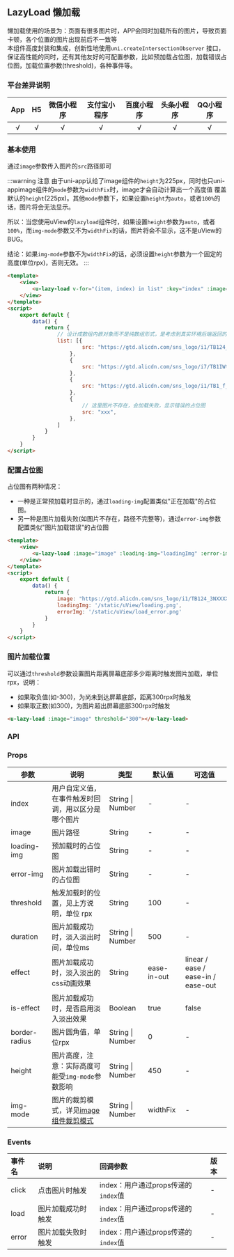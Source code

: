 ## LazyLoad 懒加载

<demo-model url="/pages/componentsA/lazyload/index"></demo-model>


懒加载使用的场景为：页面有很多图片时，APP会同时加载所有的图片，导致页面卡顿，各个位置的图片出现前后不一致等   
本组件高度封装和集成，创新性地使用`uni.createIntersectionObserver`
接口，保证高性能的同时，还有其他友好的可配置参数，比如预加载占位图，加载错误占位图，加载位置参数(threshold)，各种事件等。

<custom-block></custom-block>

### 平台差异说明

|App|H5|微信小程序|支付宝小程序|百度小程序|头条小程序|QQ小程序|
|:-:|:-:|:-:|:-:|:-:|:-:|:-:|
|√|√|√|√|√|√|√|

### 基本使用

通过`image`参数传入图片的`src`路径即可

:::warning 注意
由于uni-app认给了image组件的`height`为225px，同时也只uni-appimage组件的`mode`参数为`widthFix`时，image才会自动计算出一个高度值
覆盖默认的`height`(225px)。其他`mode`参数下，如果设置`height`为`auto`，或者`100%`的话，图片将会无法显示。  

所以：当您使用uView的`lazyload`组件时，如果设置`height`参数为`auto`，或者`100%`，而`img-mode`参数又不为`widthFix`的话，图片将会不显示，这不是uView的BUG。  

结论：如果`img-mode`参数不为`widthFix`的话，必须设置`height`参数为一个固定的高度(单位rpx)，否则无效。
:::


```html
<template>
	<view>
		<u-lazy-load v-for="(item, index) in list" :key="index" :image="item.src"></u-lazy-load>
	</view>
</template>
<script>
	export default {
		data() {
			return {
				// 设计成数组内嵌对象而不是纯数组形式，是考虑到真实环境后端返回的数据为如此形式
				list: [{
						src: "https://gtd.alicdn.com/sns_logo/i1/TB124_3NXXXXXasXVXXSutbFXXX.jpg_240x240xz.jpg",
					},
					{
						src: "https://gtd.alicdn.com/sns_logo/i7/TB1IWtgQFXXXXcmXFXXSutbFXXX.jpg_240x240xz.jpg",
					},
					{
						src: "https://gtd.alicdn.com/sns_logo/i1/TB1_f_PLXXXXXbVXpXXSutbFXXX.jpg_240x240xz.jpg",
					},
					{
						// 这里图片不存在，会加载失败，显示错误的占位图
						src: "xxx",
					},
				]
			}
		}
	}
</script>
```

### 配置占位图

占位图有两种情况：
- 一种是正常预加载时显示的，通过`loading-img`配置类似"正在加载"的占位图。
- 另一种是图片加载失败(如图片不存在，路径不完整等)，通过`error-img`参数配置类似"图片加载错误"的占位图

```html
<template>
	<view>
		<u-lazy-load :image="image" :loading-img="loadingImg" :error-img="errorImg"></u-lazy-load>
	</view>
</template>
<script>
	export default {
		data() {
			return {
				image: "https://gtd.alicdn.com/sns_logo/i1/TB124_3NXXXXXasXVXXSutbFXXX.jpg_240x240xz.jpg",
				loadingImg: '/static/uView/loading.png',
				errorImg: '/static/uView/load_error.png'
			}
		}
	}
</script>
```

### 图片加载位置

可以通过`threshold`参数设置图片距离屏幕底部多少距离时触发图片加载，单位rpx，说明：
- 如果取负值(如-300)，为尚未到达屏幕底部，距离300rpx时触发
- 如果取正数(如300)，为图片超出屏幕底部300rpx时触发

```html
<u-lazy-load :image="image" threshold="300"></u-lazy-load>
```


### API

###  Props

| 参数          | 说明            | 类型            | 默认值             |  可选值   |
|-------------  |---------------- |---------------|------------------ |-------- |
| index | 用户自定义值，在事件触发时回调，用以区分是哪个图片 | String \| Number | - | - |
| image | 图片路径 | String | - | - |
| loading-img | 预加载时的占位图 | String | - | - |
| error-img | 图片加载出错时的占位图 | String | - | - |
| threshold | 触发加载时的位置，见上方说明，单位 rpx | String | 100 | - |
| duration | 图片加载成功时，淡入淡出时间，单位ms | String \| Number | 500 | - |
| effect | 图片加载成功时，淡入淡出的css动画效果 | String | ease-in-out | linear /  ease / ease-in / ease-out |
| is-effect | 图片加载成功时，是否启用淡入淡出效果 | Boolean | true | false |
| border-radius | 图片圆角值，单位rpx | String \| Number | 0 | - |
| height | 图片高度，注意：实际高度可能受`img-mode`参数影响 | String \| Number | 450 | - |
| img-mode | 图片的裁剪模式，详见[image组件裁剪模式](https://uni-appdcloud.io/component/image) | String \| Number | widthFix | - |

### Events

|事件名|说明|回调参数|版本|
|:-|:-|:-|:-|
|click|点击图片时触发|index：用户通过props传递的`index`值|-|
|load|图片加载成功时触发|index：用户通过props传递的`index`值|-|
|error|图片加载失败时触发|index：用户通过props传递的`index`值|-|
